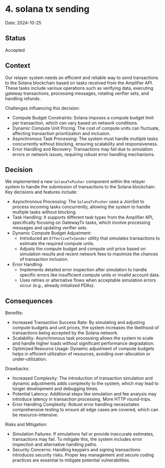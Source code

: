 # 4. solana tx sending

Date: 2024-10-25

## Status

Accepted

## Context

Our relayer system needs an efficient and reliable way to send transactions to the Solana blockchain based on tasks received from the Amplifier API. These tasks include various operations such as verifying data, executing gateway transactions, processing messages, rotating verifier sets, and handling refunds.

Challenges influencing this decision:

- Compute Budget Constraints: Solana imposes a compute budget limit per transaction, which can vary based on network conditions.
- Dynamic Compute Unit Pricing: The cost of compute units can fluctuate, affecting transaction prioritization and inclusion.
- Asynchronous Task Processing: The system must handle multiple tasks concurrently without blocking, ensuring scalability and responsiveness.
- Error Handling and Recovery: Transactions may fail due to simulation errors or network issues, requiring robust error handling mechanisms.

## Decision

We implemented a new `SolanaTxPusher` component within the relayer system to handle the submission of transactions to the Solana blockchain. Key decisions and features include:

- Asynchronous Processing: The `SolanaTxPusher` uses a JoinSet to process incoming tasks concurrently, allowing the system to handle multiple tasks without blocking.
- Task Handling: It supports different task types from the Amplifier API, specifically focusing on GatewayTx tasks, which involve processing messages and updating verifier sets.
- Dynamic Compute Budget Adjustment:
  - Introduced an `EffectiveTxSender` utility that simulates transactions to estimate the required compute units.
  - Adjusts the compute budget and compute unit price based on simulation results and recent network fees to maximize the chances of transaction inclusion.
- Error Handling:
  - Implements detailed error inspection after simulation to handle specific errors like insufficient compute units or invalid account data.
  - Uses retries or alternative flows when acceptable simulation errors occur (e.g., already initialized PDAs).

## Consequences

Benefits:

- Increased Transaction Success Rate: By simulating and adjusting compute budgets and unit prices, the system increases the likelihood of transactions being accepted by the Solana network.
- Scalability: Asynchronous task processing allows the system to scale and handle higher loads without significant performance degradation.
- Optimized Resource Usage: Dynamic adjustment of compute budgets helps in efficient utilization of resources, avoiding over-allocation or under-utilization.

Drawbacks:

- Increased Complexity: The introduction of transaction simulation and dynamic adjustments adds complexity to the system, which may lead to longer development and debugging times.
- Potential Latency: Additional steps like simulation and fee analysis may introduce latency in transaction processing. More HTTP round-trips.
- Error Handling Complexity: Robust error handling necessitates comprehensive testing to ensure all edge cases are covered, which can be resource-intensive.

Risks and Mitigation:

- Simulation Failures: If simulations fail or provide inaccurate estimates, transactions may fail. To mitigate this, the system includes error inspection and alternative handling paths.
- Security Concerns: Handling keypairs and signing transactions introduces security risks. Proper key management and secure coding practices are essential to mitigate potential vulnerabilities.
